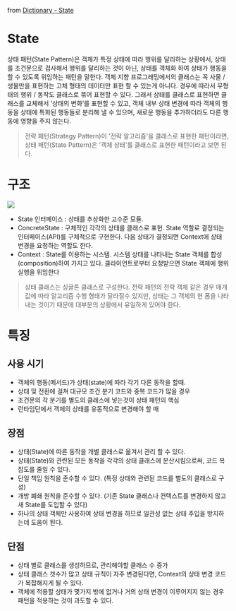 from [Dictionary - State](https://github.com/newkayak12/Dictionary/blob/master/java/designPattern/13.State.md)


# State
상태 패턴(State Pattern)은 객체가 특정 상태에 따라 행위를 달리하는 상황에서, 상태를 조건문으로 검사해서 행위를 달리하는 것이 아닌, 
상태를 객체화 하여 상태가 행동을 할 수 있도록 위임하는 패턴을 말한다.
객체 지향 프로그래밍에서의 클래스는 꼭 사물 / 생물만을 표현하는 고체 형태의 데이터만 표현 할 수 있는게 아니다.
경우에 따라서 무형태의 행위 / 동작도 클래스로 묶어 표현할 수 있다.
그래서 상태를 클래스로 표현하면 클래스를 교체해서 ‘상태의 변화’를 표현할 수 있고, 객체 내부 상태 변경에 따라 객체의 행동을 상태에 특화된 행동들로 분리해 낼 수 있으며,
새로운 행동을 추가하더라도 다른 행동에 영향을 주지 않는다.

>
> 전략 패턴(Strategy Pattern)이 '전략 알고리즘'을 클래스로 표현한 패턴이라면, 상태 패턴(State Pattern)은 '객체 상태'를 클래스로 표현한 패턴이라고 보면 된다.
> 

# 구조


![](/assets/img/state.png)

- State 인터페이스 : 상태를 추상화한 고수준 모듈.
- ConcreteState : 구체적인 각각의 상태를 클래스로 표현. State 역할로 결정되는 인터페이스(API)를 구체적으로 구현한다. 다음 상태가 결정되면 Context에 상태 변경을 요청하는 역할도 한다.
- Context : State를 이용하는 시스템. 시스템 상태를 나타내는 State 객체를 합성(composition)하여 가지고 있다. 클라이언트로부터 요청받으면 State 객체에 행위 실행을 위임한다

> 상태 클래스는 싱글톤 클래스로 구성한다.
> 전략 패턴의 전략 객체 같은 경우 매개 값에 따라 알고리즘 수행 형태가 달라질수 있지만, 상태는 그 객체의 현 폼을 나타내는 것이기 때문에 대부분의 상황에서 유일하게 있어야 한다.
> 

# 특징
## 사용 시기

- 객체의 행동(메서드)가 상태(state)에 따라 각기 다른 동작을 할때.
- 상태 및 전환에 걸쳐 대규모 조건 분기 코드와 중복 코드가 많을 경우
- 조건문의 각 분기를 별도의 클래스에 넣는것이 상태 패턴의 핵심
- 런타임단에서 객체의 상태를 유동적으로 변경해야 할 때

## 장점
- 상태(State)에 따른 동작을 개별 클래스로 옮겨서 관리 할 수 있다.
- 상태(State)와 관련된 모든 동작을 각각의 상태 클래스에 분산시킴으로써, 코드 복잡도를 줄일 수 있다.
- 단일 책임 원칙을 준수할 수 있다. (특정 상태와 관련된 코드를 별도의 클래스로 구성)
- 개방 폐쇄 원칙을 준수할 수 있다. (기존 State 클래스나 컨텍스트를 변경하지 않고 새 State를 도입할 수 있다)
- 하나의 상태 객체만 사용하여 상태 변경을 하므로 일관성 없는 상태 주입을 방지하는데 도움이 된다.

## 단점
- 상태 별로 클래스를 생성하므로, 관리해야할 클래스 수 증가
- 상태 클래스 갯수가 많고 상태 규칙이 자주 변경된다면, Context의 상태 변경 코드가 복잡해지게 될 수 있다.
- 객체에 적용할 상태가 몇가지 밖에 없거나 거의 상태 변경이 이루어지지 않는 경우 패턴을 적용하는 것이 과도할 수 있다.